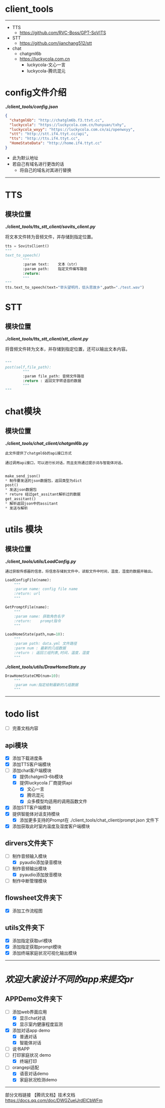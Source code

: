 # client_tools
***
* TTS
  * https://github.com/RVC-Boss/GPT-SoVITS
* STT
  * https://github.com/jianchang512/stt
* chat
  * chatgml6b
  * https://luckycola.com.cn
    * luckycola-文心一言
    * luckycola-腾讯混元
# config文件介绍
***./client_tools/config.json***
```json
{
  "chatgml6b": "http://chatglm6b.f3.ttvt.cc",
  "luckycola": "https://luckycola.com.cn/hunyuan/txhy",
  "luckycola_wxyy": "https://luckycola.com.cn/ai/openwxyy",
  "stt": "http://stt.if4.ttyt.cc/api",
  "tts": "http://tts.if4.ttyt.cc",
  "HomeStateData": "http://home.if4.ttyt.cc"
}
```
* 此为默认地址
* 若自己有域名进行更改的话
  * 将自己的域名对其进行替换
***

# TTS
## 模块位置
***./client_tools/tts_stt_client/sovits_client.py***

  将文本文件转为音频文件，并存储到指定位置。
```python
tts = SovitsClient()
"""
text_to_speech()
        """
        :param text:    文本（str）
        :param path:    指定文件编写路径
        :return:
        """
"""
tts.text_to_speech(text="举头望明月，低头思故乡",path="./test.wav")
```

# STT
## 模块位置
***./client_tools/tts_stt_client/stt_client.py***

  将音频文件转为文本，并存储到指定位置，还可以输出文本内容。

```python

"""
post(self,file_path):
        """
        :param file_path: 音频文件路径
        :return : 返回文字转语音的数据
        """
"""
```

# chat模块
## 模块位置
***./client_tools/chat_client/chatgml6b.py***

    此文件提供了chatgml6b的api接口方式
  
    通过调用api接口，可以进行长对话，而且支持通过提示词与智能体对话。
```python
  
make_send_json()
* 制作要发送的json数据包，返回类型为dict
post()
* 发送json数据包
* reture 经过get_assitant解析过的数据
get_assitant()
* 解析返回json中的assitant
* 发送与解析
```
# utils 模块
## 模块位置
***./client_tools/utils/LoadConfig.py***

    通过获取传感器的信息，将信息存储到文件中，读取文件中时间，温度，湿度的数据并输出。
```python 
LoadConfigFile(name):
    """
    :param name: config file name
    :return: url
    """

GetPromptFile(name):
    """
    :param name: 获取角色名字
    :return:    prompt指令
    """

LoadHomeState(path,num=10):
    """
    :param path: data.yml 文件路径
    :parm num : 最新的几组数据
    :return : 返回三组列表,时间，温度，湿度
    """

```
***./client_tools/utils/DrawHomeState.py***
```python
DrawHomeStateCMD(num=10):
    """
    :param num:指定绘制最新的几组数据
    """
```

***
# todo list
- [ ] 完善文档内容
## api模块
- [x] 添加下载进度条
- [x] 添加TTS客户端模块
- [ ] 添加chat客户端模块
  - [x] 提供chatgml3-6b模块
  - [x] 提供luckycola 厂商提供api
    - [x] 文心一言
    - [x] 腾讯混元
    - [x] 众多模型均适用的调用函数文件
- [x] 添加STT客户端模块
- [x] 提供智能体对话支持模块
  - [x] 添加更多支持的Prompt在 ./client_tools/chat_client/prompt.json 文件下
- [x] 添加获取此时室内温度及湿度客户端模块
## dirvers文件夹下
- [ ] 制作音频输入模块
  - [x] pyaudio添加录音模块
- [ ] 制作音频输出模块
    - [x] pyaudio添加放音模块
- [ ] 制作中断管理模块
## flowsheet文件夹下
- [x] 添加工作流程图
## utils文件夹下  
- [x] 添加指定获取url模块
- [x] 添加指定获取prompt模块
- [x] 添加终端家庭状况可视化输出模块
***
# ***欢迎大家设计不同的app来提交pr***
## APPDemo文件夹下
- [ ] 添加web界面应用
  - [x] 显示chat对话
  - [x] 显示室内健康程度监测
- [x] 添加对话app demo
  - [x] 普通对话
  - [x] 智能体对话
- [ ] 说书APP
- [ ] 打印家庭状况 demo
  - [x] 终端打印 
- [ ] orangepi适配
  - [x] 语音对话demo
  - [x] 家庭状况检测demo 
***
部分文档链接
【腾讯文档】技术文档
https://docs.qq.com/doc/DWGZuelJrdElCbWFm
